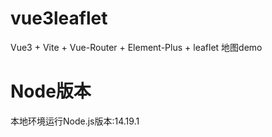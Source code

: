 # vue3leaflet
Vue3 + Vite + Vue-Router + Element-Plus + leaflet 地图demo

# Node版本
本地环境运行Node.js版本:14.19.1
